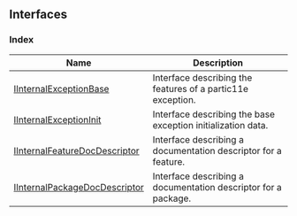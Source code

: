## Interfaces

### Index
| Name | Description |
|------|-------------|
| [IInternalExceptionBase](iinternalexceptionbase) | Interface describing the features of a partic11e exception. |
| [IInternalExceptionInit](iinternalexceptioninit) | Interface describing the base exception initialization data. |
| [IInternalFeatureDocDescriptor](iinternalfeaturedocdescriptor) | Interface describing a documentation descriptor for a feature. |
| [IInternalPackageDocDescriptor](iinternalpackagedocdescriptor) | Interface describing a documentation descriptor for a package. |